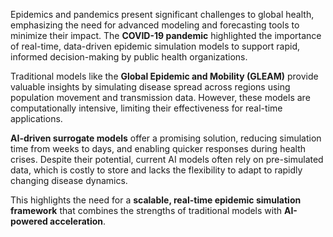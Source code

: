 Epidemics and pandemics present significant challenges to global health, emphasizing the need for advanced modeling and forecasting tools to minimize their impact. The **COVID-19 pandemic** highlighted the importance of real-time, data-driven epidemic simulation models to support rapid, informed decision-making by public health organizations.

Traditional models like the **Global Epidemic and Mobility (GLEAM)** provide valuable insights by simulating disease spread across regions using population movement and transmission data. However, these models are computationally intensive, limiting their effectiveness for real-time applications.

**AI-driven surrogate models** offer a promising solution, reducing simulation time from weeks to days, and enabling quicker responses during health crises. Despite their potential, current AI models often rely on pre-simulated data, which is costly to store and lacks the flexibility to adapt to rapidly changing disease dynamics.

This highlights the need for a **scalable, real-time epidemic simulation framework** that combines the strengths of traditional models with **AI-powered acceleration**.
